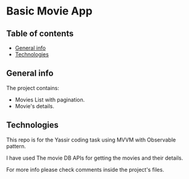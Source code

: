 # Basic Movie App

## Table of contents
* [General info](#general-info)
* [Technologies](#technologies)

## General info
The project contains:
* Movies List with pagination.
* Movie's details.

## Technologies
This repo is for the Yassir coding task using MVVM with Observable pattern.

I have used The movie DB APIs for getting the movies and their details.

For more info please check comments inside the project's files.
